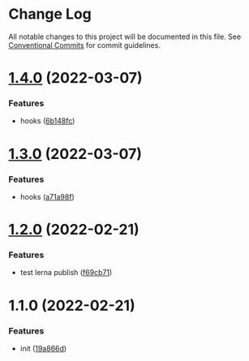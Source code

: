 # Change Log

All notable changes to this project will be documented in this file.
See [Conventional Commits](https://conventionalcommits.org) for commit guidelines.

# [1.4.0](https://github.com/cutefcc/fcc-libs/compare/@fcc/utils@1.3.0...@fcc/utils@1.4.0) (2022-03-07)


### Features

* hooks ([6b148fc](https://github.com/cutefcc/fcc-libs/commit/6b148fc4a20dd0c193cf964320bbd3126d2bc8f4))





# [1.3.0](https://github.com/cutefcc/fcc-libs/compare/@fcc/utils@1.2.0...@fcc/utils@1.3.0) (2022-03-07)


### Features

* hooks ([a71a98f](https://github.com/cutefcc/fcc-libs/commit/a71a98fc81d22e8c6c4423c74954cde9bf72f857))





# [1.2.0](https://github.com/cutefcc/fcc-libs/compare/@fcc/utils@1.1.0...@fcc/utils@1.2.0) (2022-02-21)


### Features

* test lerna publish ([f69cb71](https://github.com/cutefcc/fcc-libs/commit/f69cb71ef3b76f7fe91ceab659b45bd21f7b9baa))





# 1.1.0 (2022-02-21)


### Features

* init ([19a866d](https://github.com/cutefcc/fcc-libs/commit/19a866dae8bd19b7362754f464d9687e46078be0))
